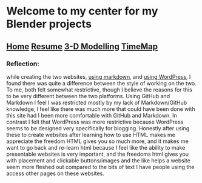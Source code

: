 # Welcome to my center for my Blender projects
## [Home](index.md) [Resume](resume.md) [3-D Modelling](blender.md) [TimeMap](http://timemapper.okfnlabs.org/anon/bh0cvj-ben-simon-digit100-timemap#0)

### Reflection:

while creating the two websites, [using markdown](https://argynarg.github.io/BenDigit100/), and [using WordPress]( https://sites.psu.edu/bensimonportfolio/2020/09/16/hello-world/), I found there was quite a difference between the style of working on the two. To me, both felt somewhat restrictive, though I believe the reasons for this to be very different between the two platforms. Using GitHub and Markdown I feel I was restricted mostly by my lack of Markdown/GitHub knowledge, I feel like there was much more that could have been done with this site had I been more comfortable with GitHub and Markdown. In contrast I felt that WordPress was more restrictive because WordPress seems to be designed very specifically for blogging.
	Honestly after using these to create websites after learning how to use HTML makes me appreciate the freedom HTML gives you so much more, and it makes me want to go back and re-learn html because I feel like the ability to make presentable websites is very important, and the freedoms html gives you with placement and clickable buttons/images and the like helps a website seem more fleshed out compared to the bits of text I have people using the access other pages on these websites. 
	


